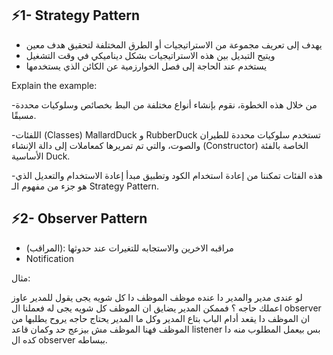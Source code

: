 ## ⚡1- Strategy Pattern
- يهدف إلى تعريف مجموعة من الاستراتيجيات أو الطرق المختلفة لتحقيق هدف معين
- ويتيح التبديل بين هذه الاستراتيجيات بشكل ديناميكي في وقت التشغيل
- يستخدم عند الحاجة إلى فصل الخوارزمية عن الكائن الذي يستخدمها

Explain the example:


-من خلال هذه الخطوة، نقوم بإنشاء أنواع مختلفة من البط بخصائص وسلوكيات محددة مسبقًا.

-اللفئات (Classes) MallardDuck و RubberDuck تستخدم سلوكيات محددة للطيران والصوت، والتي تم تمريرها كمعاملات إلى دالة الإنشاء (Constructor) الخاصة بالفئة الأساسية Duck.

-هذه الفئات تمكننا من إعادة استخدام الكود وتطبيق مبدأ إعادة الاستخدام والتعديل الذي هو جزء من مفهوم الـ Strategy Pattern.

## ⚡2- Observer Pattern

- (المراقب): مراقبه الاخرين والاستجابه للتغيرات عند حدوثها
- Notification

مثال:

لو عندى مدير والمدير دا عنده موظف الموظف دا كل شويه يجى يقول للمدير عاوز اعملك حاجه ؟ فممكن المدير يضايق ان الموظف كل شويه يجى له 
فعملنا ال observer ان الموظف دا يقعد أدام الباب بتاع المدير وكل ما المدير يحتاج حاجه يروح يطلبها من الموظف فهنا الموظف مش بيزعج حد وكمان قاعد listener بس بيعمل المطلوب منه دا كده ال observer ببساطه.

